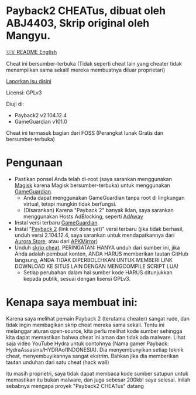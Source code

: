 # Payback2 CHEATus, dibuat oleh ABJ4403, Skrip original oleh Mangyu.
[🇺🇸️ README English](https://github.com/ABJ4403/Payback2_CHEATus)

Cheat ini bersumber-terbuka (Tidak seperti cheat lain yang cheater tidak menampilkan sama sekali! mereka membuatnya diluar proprietari)

[Laporkan isu disini](https://github.com/ABJ4403/Payback2_CHEATus)

Licensi: GPLv3

Diuji di:
- Payback2 v2.104.12.4
- GameGuardian v101.0


Cheat ini termasuk bagian dari FOSS (Perangkat lunak Gratis dan bersumber-terbuka)

# Pengunaan
- Pastikan ponsel Anda telah di-root (saya sarankan menggunakan [Magisk](https://github.com/topjohnwu/magisk) karena Magisk bersumber-terbuka) untuk menggunakan [GameGuardian](https://gameguardian.net).
	- Anda dapat menggunakan GameGuardian tanpa root di lingkungan virtual, tetapi mungkin tidak berfungsi.
	- (Disarankan) Karena "Payback 2" banyak iklan, saya sarankan menggunakan Hosts AdBlocking, seperti [AdAway](https://awaway.org)
- Instal versi terbaru [GameGuardian](https://gameguardian.net).
- Instal "[Payback 2](https://play.google.com/net.apex_design.payback2) (link not done yet)" versi terbaru (jika tidak berhasil, unduh versi 2.104.12.4, saya sarankan untuk mendapatkannya dari [Aurora Store](https://auroraoss.org), atau dari [APKMirror](https://apkmirror.com))
- Unduh [skrip cheat](https://github.com/ABJ4403/Payback2_CHEATus/blob/main/Payback2_CHEATus.lua?raw=true). PERINGATAN: HANYA unduh dari sumber ini, jika Anda adalah pembuat konten, ANDA HARUS memberikan tautan GitHub langsung, ANDA TIDAK DIPERBOLEHKAN UNTUK MEMBERI LINK DOWNLOAD KE SITUS LAIN DENGAN MENGCOMPILE SCRIPT LUA!
	- Setiap perubahan dalam hal sumber kode HARUS ditunjukkan kepada publik, sesuai dengan lisensi GPLv3.

# Kenapa saya membuat ini:
Karena saya melihat pemain Payback 2 (terutama cheater) sangat rude, dan tidak ingin membagikan skrip cheat mereka sama sekali. Tentu ini melanggar aturan open-source, kita perlu melihat kode sumber sehingga kita dapat memastikan bahwa cheat ini aman dan tidak ada malware. Lihat saja video YouTube Hydra untuk contohnya (Nama gamer Payback: HydraAssasins/HYDRAofINDONESIA). Dia menyembunyikan setiap teknik cheat, menyembuyikannya sangat ekstrim. Bahkan jika dia memberikan tautan unduhan dari satu cheat (hack wall)

itu masih proprietri, saya tidak dapat membaca kode sumber satupun untuk memastikan itu bukan malware, dan juga sebesar 200kb! saya selesai. Inilah sebabnya mengapa proyek \"Payback2 CHEATus\" datang

